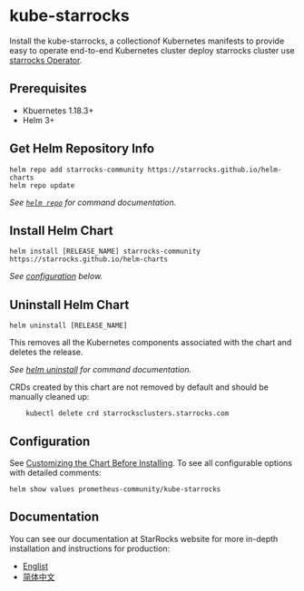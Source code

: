 # kube-starrocks
Install the kube-starrocks, a collectionof Kubernetes manifests to provide easy to operate end-to-end Kubernetes cluster deploy starrocks cluster use [starrocks Operator](https://github.com/StarRocks/starrocks-kubernetes-operator).

## Prerequisites
- Kbuernetes 1.18.3+
- Helm 3+

## Get Helm Repository Info
```console
helm repo add starrocks-community https://starrocks.github.io/helm-charts
helm repo update
```
_See [`helm repo`](https://helm.sh/docs/helm/helm_repo/) for command documentation._

## Install Helm Chart

```console
helm install [RELEASE_NAME] starrocks-community https://starrocks.github.io/helm-charts
```

_See [configuration](#configuration) below._

## Uninstall Helm Chart

```console
helm uninstall [RELEASE_NAME]
```

This removes all the Kubernetes components associated with the chart and deletes the release.

_See [helm uninstall](https://helm.sh/docs/helm/helm_uninstall/) for command documentation._

CRDs created by this chart are not removed by default and should be manually cleaned up:

```console
    kubectl delete crd starrocksclusters.starrocks.com
```

## Configuration

See [Customizing the Chart Before Installing](https://helm.sh/docs/intro/using_helm/#customizing-the-chart-before-installing). To see all configurable options with detailed comments:

```console
helm show values prometheus-community/kube-starrocks
```

## Documentation

You can see our documentation at StarRocks website for more in-depth installation and instructions for production:

- [Englist](https://docs.starrocks.io/en-us/latest/introduction/StarRocks_intro)
- [简体中文](https://docs.starrocks.io/zh-cn/latest/introduction/StarRocks_intro)
